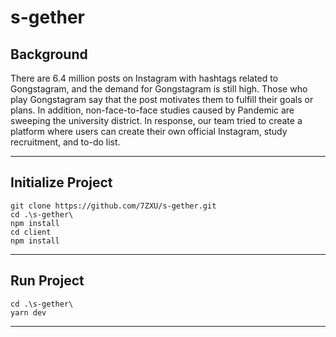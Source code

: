 # s-gether

## Background

There are 6.4 million posts on Instagram with hashtags related to Gongstagram, and the demand for Gongstagram is still high. Those who play Gongstagram say that the post motivates them to fulfill their goals or plans. In addition, non-face-to-face studies caused by Pandemic are sweeping the university district. In response, our team tried to create a platform where users can create their own official Instagram, study recruitment, and to-do list.

---

## Initialize Project
```
git clone https://github.com/7ZXU/s-gether.git
cd .\s-gether\
npm install
cd client
npm install
```
---
## Run Project
```
cd .\s-gether\
yarn dev
```
---





